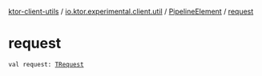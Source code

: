[ktor-client-utils](../../index.md) / [io.ktor.experimental.client.util](../index.md) / [PipelineElement](index.md) / [request](./request.md)

# request

`val request: `[`TRequest`](index.md#TRequest)